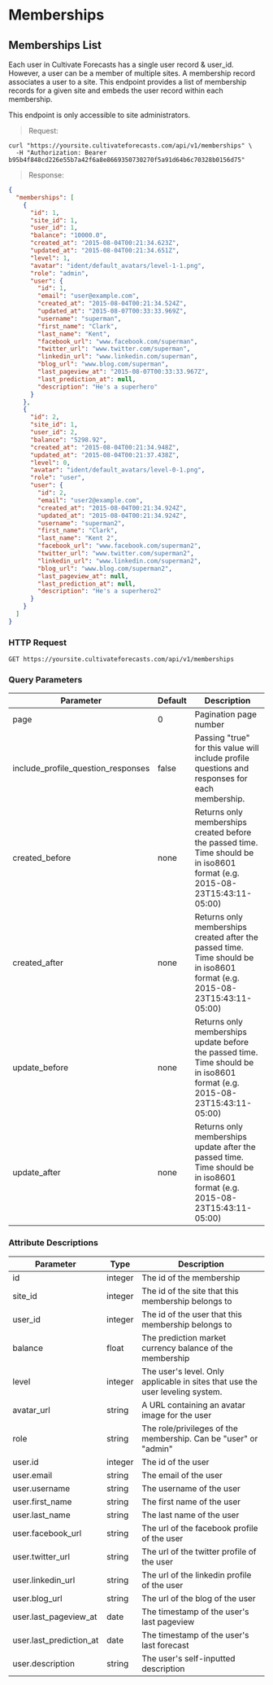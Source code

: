 
# Memberships

## Memberships List

Each user in Cultivate Forecasts has a single user record & user_id. However, a user can be a member of multiple sites. A membership record associates a user to a site. This endpoint provides a list of membership records for a given site and embeds the user record within each membership.

This endpoint is only accessible to site administrators.

> Request:

```shell
curl "https://yoursite.cultivateforecasts.com/api/v1/memberships" \
  -H "Authorization: Bearer b95b4f848cd226e55b7a42f6a8e8669350730270f5a91d64b6c70328b0156d75"
```

> Response:

```json
{
  "memberships": [
    {
      "id": 1,
      "site_id": 1,
      "user_id": 1,
      "balance": "10000.0",
      "created_at": "2015-08-04T00:21:34.623Z",
      "updated_at": "2015-08-04T00:21:34.651Z",
      "level": 1,
      "avatar": "ident/default_avatars/level-1-1.png",
      "role": "admin",
      "user": {
        "id": 1,
        "email": "user@example.com",
        "created_at": "2015-08-04T00:21:34.524Z",
        "updated_at": "2015-08-07T00:33:33.969Z",
        "username": "superman",
        "first_name": "Clark",
        "last_name": "Kent",
        "facebook_url": "www.facebook.com/superman",
        "twitter_url": "www.twitter.com/superman",
        "linkedin_url": "www.linkedin.com/superman",
        "blog_url": "www.blog.com/superman",
        "last_pageview_at": "2015-08-07T00:33:33.967Z",
        "last_prediction_at": null,
        "description": "He's a superhero"
      }
    },
    {
      "id": 2,
      "site_id": 1,
      "user_id": 2,
      "balance": "5298.92",
      "created_at": "2015-08-04T00:21:34.948Z",
      "updated_at": "2015-08-04T00:21:37.438Z",
      "level": 0,
      "avatar": "ident/default_avatars/level-0-1.png",
      "role": "user",
      "user": {
        "id": 2,
        "email": "user2@example.com",
        "created_at": "2015-08-04T00:21:34.924Z",
        "updated_at": "2015-08-04T00:21:34.924Z",
        "username": "superman2",
        "first_name": "Clark",
        "last_name": "Kent 2",
        "facebook_url": "www.facebook.com/superman2",
        "twitter_url": "www.twitter.com/superman2",
        "linkedin_url": "www.linkedin.com/superman2",
        "blog_url": "www.blog.com/superman2",
        "last_pageview_at": null,
        "last_prediction_at": null,
        "description": "He's a superhero2"
      }
    }
  ]
}
```

### HTTP Request

`GET https://yoursite.cultivateforecasts.com/api/v1/memberships`

### Query Parameters

Parameter | Default | Description
--------- | ------- | -----------
page | 0 | Pagination page number
include_profile_question_responses | false | Passing "true" for this value will include profile questions and responses for each membership.
created_before | none | Returns only memberships created before the passed time. Time should be in iso8601 format (e.g. 2015-08-23T15:43:11-05:00)
created_after | none | Returns only memberships created after the passed time. Time should be in iso8601 format (e.g. 2015-08-23T15:43:11-05:00)
update_before | none | Returns only memberships update before the passed time. Time should be in iso8601 format (e.g. 2015-08-23T15:43:11-05:00)
update_after | none | Returns only memberships update after the passed time. Time should be in iso8601 format (e.g. 2015-08-23T15:43:11-05:00)


### Attribute Descriptions

Parameter | Type | Description
--------- | ------- | -----------
id | integer | The id of the membership
site_id | integer | The id of the site that this membership belongs to
user_id | integer | The id of the user that this membership belongs to
balance | float | The prediction market currency balance of the membership
level | integer | The user's level. Only applicable in sites that use the user leveling system.
avatar_url | string | A URL containing an avatar image for the user
role | string | The role/privileges of the membership. Can be "user" or "admin"
user.id | integer | The id of the user
user.email | string | The email of the user
user.username | string | The username of the user
user.first_name | string | The first name of the user
user.last_name | string | The last name of the user
user.facebook_url | string | The url of the facebook profile of the user
user.twitter_url | string | The url of the twitter profile of the user
user.linkedin_url | string | The url of the linkedin profile of the user
user.blog_url | string | The url of the blog of the user
user.last_pageview_at | date | The timestamp of the user's last pageview
user.last_prediction_at | date | The timestamp of the user's last forecast
user.description | string | The user's self-inputted description
